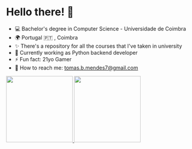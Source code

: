 # Hello there! 👋

- 💻 Bachelor's degree in Computer Science - Universidade de Coimbra
- 🌍 Portugal 🇵🇹 , Coimbra
- ✨ There's a repository for all the courses that I've taken in university
- 🔭 Currently working as Python backend developer
- ⚡ Fun fact: 21yo Gamer
- 📧 How to reach me: tomas.b.mendes7@gmail.com

<div>
	<a href="https://github.com/tomasbm07">
	<img height="180em" src="https://github-readme-stats.vercel.app/api?username=tomasbm07&show_icons=true&theme=chartreuse-dark&include_all_commits=true&count_private=true"/>
	<img height="180em" src="https://github-readme-stats.vercel.app/api/top-langs/?username=tomasbm07&layout=compact&langs_count=7&theme=chartreuse-dark"/>
</div>



